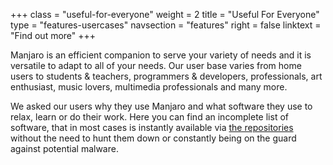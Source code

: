 +++
class = "useful-for-everyone"
weight = 2
title = "Useful For Everyone"
type = "features-usercases"
navsection = "features"
right = false
linktext = "Find out more"
+++

Manjaro is an efficient companion to serve your variety of needs and it is versatile to adapt to all of your needs. Our user base varies from home users to students & teachers, programmers & developers, professionals, art enthusiast, music lovers, multimedia professionals and many more.

We asked our users why they use Manjaro and what software they use to relax, learn or do their work. Here you can find an incomplete list of software, that in most cases is instantly available via [the repositories](/features/tools#pamac) without the need to hunt them down or constantly being on the guard against potential malware.

